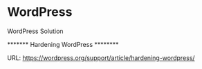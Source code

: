 # WordPress
WordPress Solution


******* Hardening WordPress ********

URL: https://wordpress.org/support/article/hardening-wordpress/
